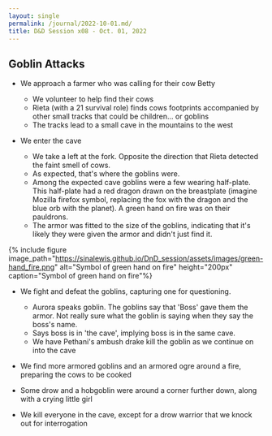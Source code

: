 ```yaml
---
layout: single
permalink: /journal/2022-10-01.md/
title: D&D Session x08 - Oct. 01, 2022
---
```


## Goblin Attacks

- We approach a farmer who was calling for their cow Betty
  - We volunteer to help find their cows
  - Rieta (with a 21 survival role) finds cows footprints accompanied by other small tracks that could be children... or goblins
  - The tracks lead to a small cave in the mountains to the west

- We enter the cave
  - We take a left at the fork. Opposite the direction that Rieta detected the faint smell of cows.
  - As expected, that's where the goblins were.
  - Among the expected cave goblins were a few wearing half-plate. This half-plate had a red dragon drawn on the breastplate (imagine Mozilla firefox symbol, replacing the fox with the dragon and the blue orb with the planet). A green hand on fire was on their pauldrons.
  - The armor was fitted to the size of the goblins, indicating that it's likely they were given the armor and didn't just find it.

{% include figure image_path="https://sinalewis.github.io/DnD_session/assets/images/green-hand_fire.png" alt="Symbol of green hand on fire" height="200px" caption="Symbol of green hand on fire"%}

- We fight and defeat the goblins, capturing one for questioning.
  - Aurora speaks goblin. The goblins say that 'Boss' gave them the armor. Not really sure what the goblin is saying when they say the boss's name.
  - Says boss is in 'the cave', implying boss is in the same cave.
  - We have Pethani's ambush drake kill the goblin as we continue on into the cave

- We find more armored goblins and an armored ogre around a fire, preparing the cows to be cooked

- Some drow and a hobgoblin were around a corner further down, along with a crying little girl

- We kill everyone in the cave, except for a drow warrior that we knock out for interrogation
